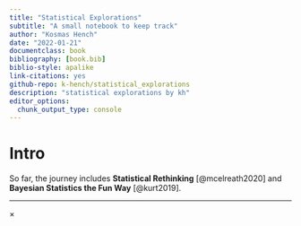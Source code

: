 ```yaml
---
title: "Statistical Explorations"
subtitle: "A small notebook to keep track"
author: "Kosmas Hench"
date: "2022-01-21"
documentclass: book
bibliography: [book.bib]
biblio-style: apalike
link-citations: yes
github-repo: k-hench/statistical_explorations
description: "statistical explorations by kh"
editor_options: 
  chunk_output_type: console
---
```


# Intro






So far, the journey includes **Statistical Rethinking** [@mcelreath2020] and **Bayesian Statistics the Fun Way** [@kurt2019].

---

<div id="myModal" class="modal">
  <span class="close">&times;</span>
  <img class="modal-content" id="img01">
  <div id="caption"></div>
</div>

<script src="./js/zoom.js"></script>

